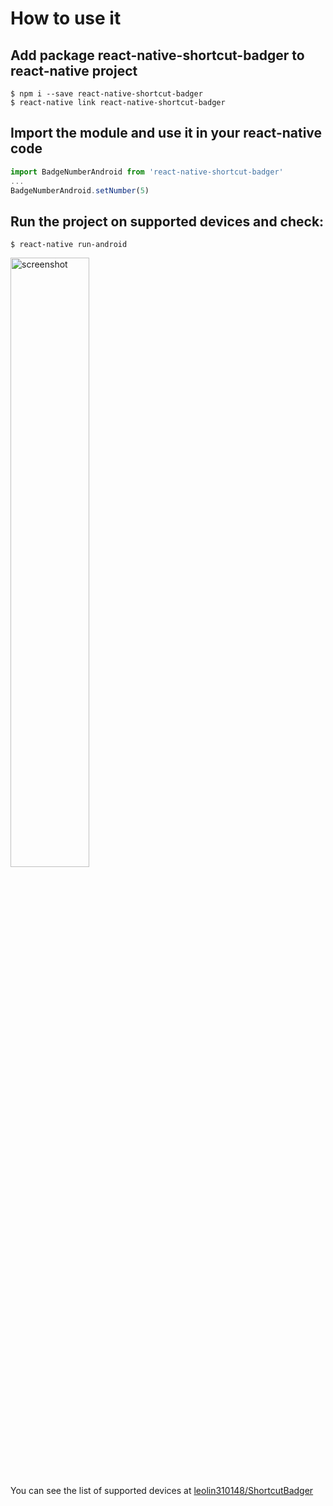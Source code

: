# How to use it

## Add package react-native-shortcut-badger to react-native project
```
$ npm i --save react-native-shortcut-badger
$ react-native link react-native-shortcut-badger
```

## Import the module and use it in your react-native code
```js
import BadgeNumberAndroid from 'react-native-shortcut-badger'
...
BadgeNumberAndroid.setNumber(5)
```

## Run the project on supported devices and check:
```
$ react-native run-android
```

<img src="https://raw.githubusercontent.com/nguquen/react-native-shortcut-badger/master/screenshot.png" alt="screenshot" width="50%">

You can see the list of supported devices at [leolin310148/ShortcutBadger](https://github.com/leolin310148/ShortcutBadger)
